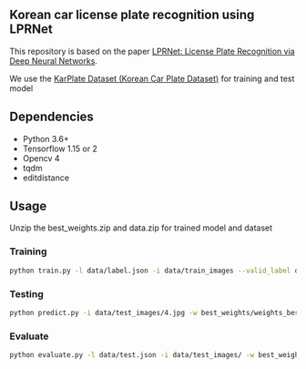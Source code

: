 ## Korean car license plate recognition using LPRNet
This repository is based on the paper  [LPRNet: License Plate Recognition via Deep Neural Networks](https://arxiv.org/pdf/1806.10447.pdf). 

We use the [KarPlate Dataset (Korean Car Plate Dataset)]([http://pr.gachon.ac.kr/ALPR.html](http://pr.gachon.ac.kr/ALPR.html)) for training and test model

## Dependencies
- Python 3.6+
- Tensorflow 1.15 or 2
- Opencv 4
- tqdm
- editdistance

## Usage
Unzip the best_weights.zip and data.zip for trained model and dataset
### Training
```bash
python train.py -l data/label.json -i data/train_images --valid_label data/test.json --valid_img_dir data/test_images --save_weights_only --load_all 
```

### Testing
```bash
python predict.py -i data/test_images/4.jpg -w best_weights/weights_best.pb
```

### Evaluate
```bash
python evaluate.py -l data/test.json -i data/test_images/ -w best_weights/weights_best.pb
```


